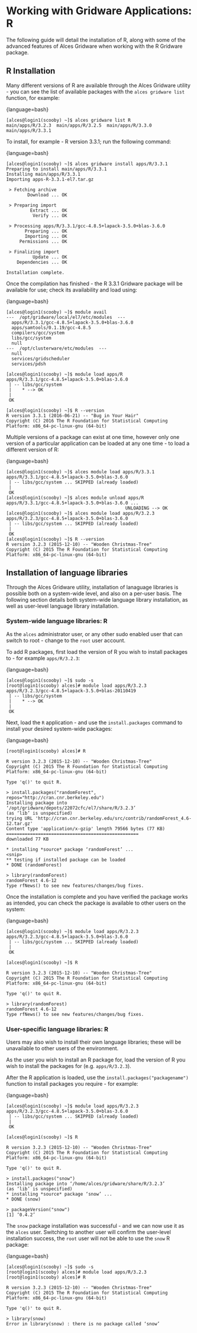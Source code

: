 # Working with Gridware Applications: R
The following guide will detail the installation of R, along with some of the advanced features of Alces Gridware when working with the R Gridware package.

## R Installation
Many different versions of R are available through the Alces Gridware utility - you can see the list of available packages with the `alces gridware list` function, for example:

{language=bash}
```
[alces@login1(scooby) ~]$ alces gridware list R
main/apps/R/3.2.3  main/apps/R/3.2.5  main/apps/R/3.3.0  main/apps/R/3.3.1
```

To install, for example - R version 3.3.1; run the following command:

{language=bash}
```
[alces@login1(scooby) ~]$ alces gridware install apps/R/3.3.1
Preparing to install main/apps/R/3.3.1
Installing main/apps/R/3.3.1
Importing apps-R-3.3.1-el7.tar.gz

 > Fetching archive
        Download ... OK

 > Preparing import
         Extract ... OK
          Verify ... OK

 > Processing apps/R/3.3.1/gcc-4.8.5+lapack-3.5.0+blas-3.6.0
       Preparing ... OK
       Importing ... OK
     Permissions ... OK

 > Finalizing import
          Update ... OK
    Dependencies ... OK

Installation complete.
```

Once the compilation has finished - the R 3.3.1 Gridware package will be available for use; check its availability and load using:

{language=bash}
```
[alces@login1(scooby) ~]$ module avail
---  /opt/gridware/local/el7/etc/modules  ---
  apps/R/3.3.1/gcc-4.8.5+lapack-3.5.0+blas-3.6.0
  apps/samtools/0.1.19/gcc-4.8.5
  compilers/gcc/system
  libs/gcc/system
  null
---  /opt/clusterware/etc/modules  ---
  null
  services/gridscheduler
  services/pdsh

[alces@login1(scooby) ~]$ module load apps/R
apps/R/3.3.1/gcc-4.8.5+lapack-3.5.0+blas-3.6.0
 | -- libs/gcc/system
 |    * --> OK
 |
 OK

[alces@login1(scooby) ~]$ R --version
R version 3.3.1 (2016-06-21) -- "Bug in Your Hair"
Copyright (C) 2016 The R Foundation for Statistical Computing
Platform: x86_64-pc-linux-gnu (64-bit)
```

Multiple versions of a package can exist at one time, however only one version of a particular application can be loaded at any one time - to load a different version of R:

{language=bash}
```
[alces@login1(scooby) ~]$ alces module load apps/R/3.3.1
apps/R/3.3.1/gcc-4.8.5+lapack-3.5.0+blas-3.6.0
 | -- libs/gcc/system ... SKIPPED (already loaded)
 |
 OK
[alces@login1(scooby) ~]$ alces module unload apps/R
apps/R/3.3.1/gcc-4.8.5+lapack-3.5.0+blas-3.6.0 ...
                                             UNLOADING --> OK
[alces@login1(scooby) ~]$ alces module load apps/R/3.2.3
apps/R/3.2.3/gcc-4.8.5+lapack-3.5.0+blas-3.6.0
 | -- libs/gcc/system ... SKIPPED (already loaded)
 |
 OK
[alces@login1(scooby) ~]$ R --version
R version 3.2.3 (2015-12-10) -- "Wooden Christmas-Tree"
Copyright (C) 2015 The R Foundation for Statistical Computing
Platform: x86_64-pc-linux-gnu (64-bit)
```

## Installation of language libraries
Through the Alces Gridware utility, installation of lanaguage libraries is possible both on a system-wide level, and also on a per-user basis. The following section details both system-wide language library installation, as well as user-level language library installation.

### System-wide language libraries: R
As the `alces` administrator user, or any other sudo enabled user that can switch to root - change to the `root` user account.

To add R packages, first load the version of R you wish to install packages to - for example `apps/R/3.2.3`:

{language=bash}
```
[alces@login1(scooby) ~]$ sudo -s
[root@login1(scooby) alces]# module load apps/R/3.2.3
apps/R/3.2.3/gcc-4.8.5+lapack-3.5.0+blas-20110419
 | -- libs/gcc/system
 |    * --> OK
 |
 OK
```

Next, load the `R` application - and use the `install.packages` command to install your desired system-wide packages:

{language=bash}
```
[root@login1(scooby) alces]# R

R version 3.2.3 (2015-12-10) -- "Wooden Christmas-Tree"
Copyright (C) 2015 The R Foundation for Statistical Computing
Platform: x86_64-pc-linux-gnu (64-bit)

Type 'q()' to quit R.

> install.packages("randomForest", repos="http://cran.cnr.berkeley.edu")
Installing package into ‘/opt/gridware/depots/22072cfc/el7/share/R/3.2.3’
(as ‘lib’ is unspecified)
trying URL 'http://cran.cnr.berkeley.edu/src/contrib/randomForest_4.6-12.tar.gz'
Content type 'application/x-gzip' length 79566 bytes (77 KB)
==================================================
downloaded 77 KB

* installing *source* package ‘randomForest’ ...
<snip>
** testing if installed package can be loaded
* DONE (randomForest)

> library(randomForest)
randomForest 4.6-12
Type rfNews() to see new features/changes/bug fixes.
```

Once the installation is complete and you have verified the package works as intended, you can check the package is available to other users on the system:

{language=bash}
```
[alces@login1(scooby) ~]$ module load apps/R/3.2.3
apps/R/3.2.3/gcc-4.8.5+lapack-3.5.0+blas-3.6.0
 | -- libs/gcc/system ... SKIPPED (already loaded)
 |
 OK

[alces@login1(scooby) ~]$ R

R version 3.2.3 (2015-12-10) -- "Wooden Christmas-Tree"
Copyright (C) 2015 The R Foundation for Statistical Computing
Platform: x86_64-pc-linux-gnu (64-bit)

Type 'q()' to quit R.

> library(randomForest)
randomForest 4.6-12
Type rfNews() to see new features/changes/bug fixes.
```

### User-specific language libraries: R
Users may also wish to install their own language libraries; these will be unavailable to other users of the environment.

As the user you wish to install an R package for, load the version of R you wish to install the packages for (e.g. `apps/R/3.2.3`).

After the R application is loaded, use the `install.packages("packagename")` function to install packages you require - for example:

{language=bash}
```
[alces@login1(scooby) ~]$ module load apps/R/3.2.3
apps/R/3.2.3/gcc-4.8.5+lapack-3.5.0+blas-3.6.0
 | -- libs/gcc/system ... SKIPPED (already loaded)
 |
 OK

[alces@login1(scooby) ~]$ R

R version 3.2.3 (2015-12-10) -- "Wooden Christmas-Tree"
Copyright (C) 2015 The R Foundation for Statistical Computing
Platform: x86_64-pc-linux-gnu (64-bit)

Type 'q()' to quit R.

> install.packages("snow")
Installing package into ‘/home/alces/gridware/share/R/3.2.3’
(as ‘lib’ is unspecified)
* installing *source* package ‘snow’ ...
* DONE (snow)

> packageVersion("snow")
[1] ‘0.4.2’
```

The `snow` package installation was successful - and we can now use it as the `alces` user. Switching to another user will confirm the user-level installation success, the `root` user will not be able to use the `snow` R package:

{language=bash}
```
[alces@login1(scooby) ~]$ sudo -s
[root@login1(scooby) alces]# module load apps/R/3.2.3
[root@login1(scooby) alces]# R

R version 3.2.3 (2015-12-10) -- "Wooden Christmas-Tree"
Copyright (C) 2015 The R Foundation for Statistical Computing
Platform: x86_64-pc-linux-gnu (64-bit)

Type 'q()' to quit R.

> library(snow)
Error in library(snow) : there is no package called ‘snow’
```

